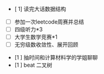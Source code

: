 - [ 1] 读完大话数据结构
- [ ] 参加一次leetcode周赛并总结
- [ ] 四级听力*3
- [ ] 大学生数学竞赛*1
- [ ] 无穷级数收敛性、展开回顾
- [1 ] 抽时间和计算材料学的学姐聊聊
- [1 ] beat 二叉树
